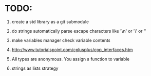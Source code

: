 # TODO:

1. create a std library as a git submodule

2. do strings automatically parse escape characters like '\n' or '\\' or '\'

3. make variables manager check variable contents

4. http://www.tutorialspoint.com/cplusplus/cpp_interfaces.htm

5. All types are anonymous. You assign a function to variable


6. strings as lists strategy
